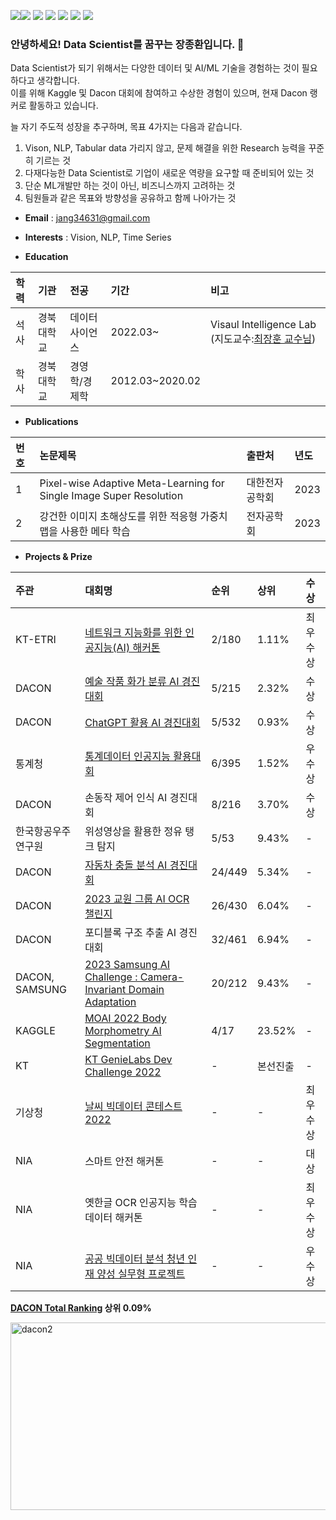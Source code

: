 <img src="https://img.shields.io/badge/Python-3776AB?style=for-the-badge&logo=python&logoColor=white"><img src="https://img.shields.io/badge/Pytorch-EE4C2C?style=for-the-badge&logo=pytorch&logoColor=white">
<img src="https://img.shields.io/badge/tensorflow-FF6F00?style=for-the-badge&logo=tensorflow&logoColor=white">
<img src="https://img.shields.io/badge/keras-D00000?style=for-the-badge&logo=keras&logoColor=white">
<img src="https://img.shields.io/badge/MySQL-4479A1?style=for-the-badge&logo=mysql&logoColor=white">
<img src="https://img.shields.io/badge/mongodb-47A248?style=for-the-badge&logo=mongodb&logoColor=white">
<img src="https://img.shields.io/badge/github-181717?style=for-the-badge&logo=github&logoColor=white">

### 안녕하세요! Data Scientist를 꿈꾸는 장종환입니다. 👋
Data Scientist가 되기 위해서는 다양한 데이터 및 AI/ML 기술을 경험하는 것이 필요하다고 생각합니다.  
이를 위해 Kaggle 및 Dacon 대회에 참여하고 수상한 경험이 있으며, 현재 Dacon 랭커로 활동하고 있습니다.  


늘 자기 주도적 성장을 추구하며, 목표 4가지는 다음과 같습니다.
1) Vison, NLP, Tabular data 가리지 않고, 문제 해결을 위한 Research 능력을 꾸준히 기르는 것
2) 다재다능한 Data Scientist로 기업이 새로운 역량을 요구할 때 준비되어 있는 것
3) 단순 ML개발만 하는 것이 아닌, 비즈니스까지 고려하는 것
4) 팀원들과 같은 목표와 방향성을 공유하고 함께 나아가는 것

- **Email** : jang34631@gmail.com


- **Interests** : Vision, NLP, Time Series
- **Education**  

|**학력**|**기관**|**전공**|**기간**|**비고**|
|:---|:---|:---|:---|:---|
|석사|경북대학교|데이터사이언스|2022.03~|Visaul Intelligence Lab (지도교수:[최장훈 교수님](https://janghoonchoi.github.io/))|
|학사|경북대학교|경영학/경제학|2012.03~2020.02||

- **Publications**

|**번호**|**논문제목**|**출판처**|**년도**|
|:---|:---|:---|:---|
|1|Pixel-wise Adaptive Meta-Learning for Single Image Super Resolution|대한전자공학회|2023|
|2|강건한 이미지 초해상도를 위한 적응형 가중치 맵을 사용한 메타 학습|전자공학회|2023|
  
- **Projects & Prize**

|**주관**|**대회명**|**순위**|**상위**|**수상**|
|:---|:---|:---|:---|:---|
|KT-ETRI|[네트워크 지능화를 위한 인공지능(AI) 해커톤](https://github.com/jang3463/KT-ETRI-AI-Competition)|2/180|1.11%|최우수상|
|DACON|[예술 작품 화가 분류 AI 경진대회](https://github.com/jang3463/dacon_artist)|5/215|2.32%|수상|
|DACON|[ChatGPT 활용 AI 경진대회](https://github.com/jang3463/dacon_chatgpt)|5/532|0.93%|수상|
|통계청|[통계데이터 인공지능 활용대회](https://github.com/jang3463/KOSTAT-AI-Competition)|6/395|1.52%|우수상|
|DACON|손동작 제어 인식 AI 경진대회|8/216|3.70%|수상|
|한국항공우주연구원|위성영상을 활용한 정유 탱크 탐지|5/53|9.43%|-|
|DACON|[자동차 충돌 분석 AI 경진대회](https://github.com/jang3463/dacon_car_crash)|24/449|5.34%|-|
|DACON|[2023 교원 그룹 AI OCR 챌린지](https://github.com/jang3463/kyowon_ai_ocr)|26/430|6.04%|-|
|DACON|포디블록 구조 추출 AI 경진대회|32/461|6.94%|-|
|DACON, SAMSUNG|[2023 Samsung AI Challenge : Camera-Invariant Domain Adaptation](https://github.com/jang3463/samsung_ai)|20/212|9.43%|-|
|KAGGLE|[MOAI 2022 Body Morphometry AI Segmentation](https://drive.google.com/file/d/1VoScXu3rhY17xAweH_dquwsuD7pl7RhZ/view?usp=share_link)|4/17|23.52%|-|
|KT|[KT GenieLabs Dev Challenge 2022](https://github.com/jang3463/KT-dev-challenge-2022)|-|본선진출|-|
|기상청|[날씨 빅데이터 콘테스트 2022](https://drive.google.com/file/d/1EIHObh7R26zbIKFnUeogCv2RQK7F733S/view?usp=share_link)|-|-|최우수상|
|NIA|스마트 안전 해커톤|-|-|대상|
|NIA|옛한글 OCR 인공지능 학습데이터 해커톤|-|-|최우수상|
|NIA|[공공 빅데이터 분석 청년 인재 양성 실무형 프로젝트](https://drive.google.com/file/d/1ajrsqIYZuT8GhATn50aZ6epmB-4AhSHU/view?usp=share_link)|-|-|우수상|


**[DACON Total Ranking](https://dacon.io/ranking) 상위 0.09%**


<img width="800" height="300" alt="dacon2" src="https://github.com/jang3463/jang3463/assets/70848146/1568e89b-1df7-45ca-9ce5-929bae21043f">
<!--
**jang3463/jang3463** is a ✨ _special_ ✨ repository because its `README.md` (this file) appears on your GitHub profile.

Here are some ideas to get you started:

- 🔭 I’m currently working on ...
- 🌱 I’m currently learning ...
- 👯 I’m looking to collaborate on ...
- 🤔 I’m looking for help with ...
- 💬 Ask me about ...
- 📫 How to reach me: ...
- 😄 Pronouns: ...
- ⚡ Fun fact: ...
-->
